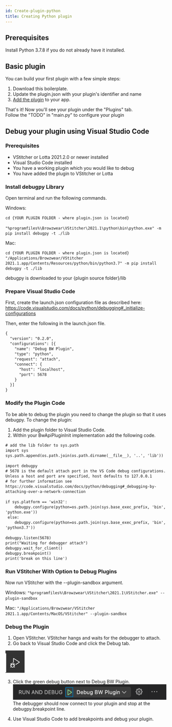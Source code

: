 ```yaml
---
id: Create-plugin-python
title: Creating Python plugin
---
```


## Prerequisites
Install Python 3.7.8 if you do not already have it installed. </br>

## Basic plugin
You can build your first plugin with a few simple steps:
1. Download this boilerplate.
2. Update the plugin.json with your plugin's identifier and name
3. [Add the plugin](Development) to your app.

That's it! Now you'll see your plugin under the "Plugins" tab. <br>
Follow the "TODO" in "main.py" to configure your plugin


## Debug your plugin using Visual Studio Code

### Prerequisites

- VStitcher or Lotta 2021.2.0 or newer installed
- Visual Studio Code installed
- You have a working plugin which you would like to debug
- You have added the plugin to VStitcher or Lotta

### Install debugpy Library
Open terminal and run the following commands.

Windows:
```
cd {YOUR PLUGIN FOLDER - where plugin.json is located}

"%programfiles%\Browzwear\VStitcher\2021.1\python\bin\python.exe" -m pip install debugpy -t ./lib
```

Mac:
```
cd {YOUR PLUGIN FOLDER - where plugin.json is located}
"/Applications/Browzwear/VStitcher 2021.1.app/Contents/Resources/python/bin/python3.7" -m pip install debugpy -t ./lib
```

debugpy is downloaded to your {plugin source folder}/lib


### Prepare Visual Studio Code
First, create the launch.json configuration file as described here: https://code.visualstudio.com/docs/python/debugging#_initialize-configurations

Then, enter the following in the launch.json file.
``` JS
{
  "version": "0.2.0",
  "configurations": [{
    "name": "Debug BW Plugin",
    "type": "python",
    "request": "attach",
    "connect": {
      "host": "localhost",
      "port": 5678
    }
  }]
}
```

### Modify the Plugin Code

To be able to debug the plugin you need to change the plugin so that it uses debugpy.
To change the plugin:

1. Add the plugin folder to Visual Studio Code.
2. Within your BwApiPluginInit implementation add the following code.
``` PY
# add the lib folder to sys.path
import sys
sys.path.append(os.path.join(os.path.dirname(__file__), '..', 'lib'))

import debugpy
# 5678 is the default attach port in the VS Code debug configurations. Unless a host and port are specified, host defaults to 127.0.0.1
# for further information see https://code.visualstudio.com/docs/python/debugging#_debugging-by-attaching-over-a-network-connection

if sys.platform == 'win32':
    debugpy.configure(python=os.path.join(sys.base_exec_prefix, 'bin', 'python.exe'))
 else:
    debugpy.configure(python=os.path.join(sys.base_exec_prefix, 'bin', 'python3.7'))

debugpy.listen(5678)
print("Waiting for debugger attach")
debugpy.wait_for_client()
debugpy.breakpoint()
print('break on this line')
```

### Run VStitcher With Option to Debug Plugins

Now run VStitcher with the --plugin-sandbox argument.

Windows:
`"%programfiles%\Browzwear\VStitcher\2021.1\VStitcher.exe" --plugin-sandbox`

Mac:
`"/Applications/Browzwear/VStitcher 2021.1.app/Contents/MacOS/VStitcher" --plugin-sandbox`

### Debug the Plugin

1. Open VStitcher. VStitcher hangs and waits for the debugger to attach.
2. Go back to Visual Studio Code and click the Debug tab.

![](../assets/create-plugin-python/debug.png)

3. Click the green debug button next to Debug BW Plugin.
![](../assets/create-plugin-python/run-and-debug.png)
The debugger should now connect to your plugin and stop at the debugpy.breakpoint line.

4. Use Visual Studio Code to add breakpoints and debug your plugin.
